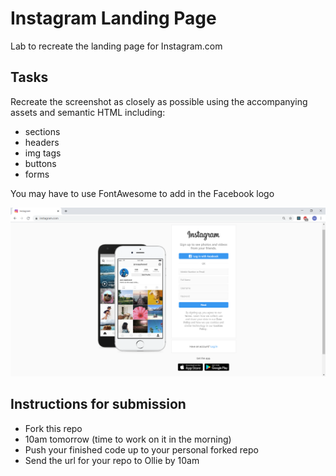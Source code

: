# Instagram Landing Page
Lab to recreate the landing page for Instagram.com

## Tasks


Recreate the screenshot as closely as possible using the accompanying assets and semantic HTML including:

* sections
* headers
* img tags
* buttons
* forms

You may have to use FontAwesome to add in the Facebook logo

![example](./example.png)

## Instructions for submission

- Fork this repo
- 10am tomorrow (time to work on it in the morning) 
- Push your finished code up to your personal forked repo
- Send the url for your repo to Ollie by 10am